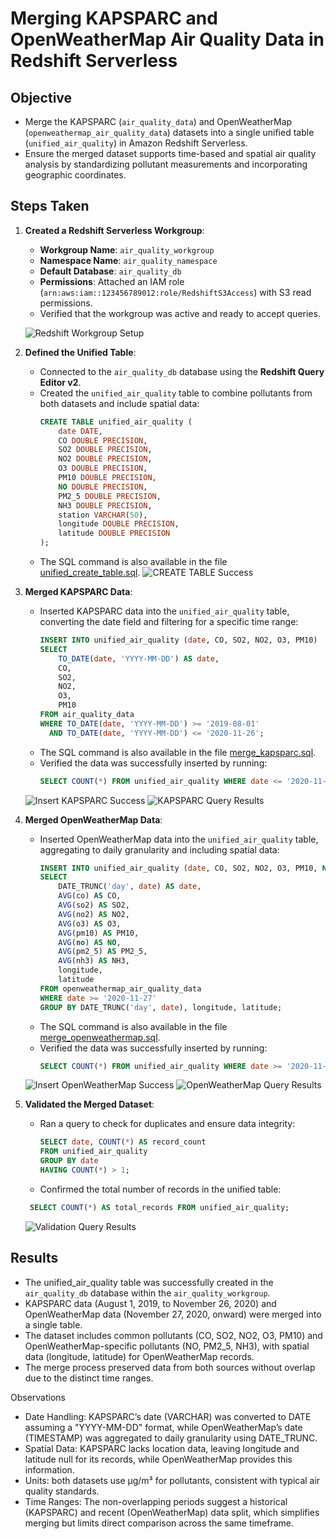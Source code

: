 # Merging KAPSPARC and OpenWeatherMap Air Quality Data in Redshift Serverless

## Objective
- Merge the KAPSPARC (`air_quality_data`) and OpenWeatherMap (`openweathermap_air_quality_data`) datasets into a single unified table (`unified_air_quality`) in Amazon Redshift Serverless.
- Ensure the merged dataset supports time-based and spatial air quality analysis by standardizing pollutant measurements and incorporating geographic coordinates.

## Steps Taken

1. **Created a Redshift Serverless Workgroup**:
   - **Workgroup Name**: `air_quality_workgroup`
   - **Namespace Name**: `air_quality_namespace`
   - **Default Database**: `air_quality_db`
   - **Permissions**: Attached an IAM role (`arn:aws:iam::123456789012:role/RedshiftS3Access`) with S3 read permissions.
   - Verified that the workgroup was active and ready to accept queries.

   ![Redshift Workgroup Setup](../screenshots/redshift_workgroup_setup.png)

2. **Defined the Unified Table**:
   - Connected to the `air_quality_db` database using the **Redshift Query Editor v2**.
   - Created the `unified_air_quality` table to combine pollutants from both datasets and include spatial data:
     ```sql
     CREATE TABLE unified_air_quality (
         date DATE,
         CO DOUBLE PRECISION,
         SO2 DOUBLE PRECISION,
         NO2 DOUBLE PRECISION,
         O3 DOUBLE PRECISION,
         PM10 DOUBLE PRECISION,
         NO DOUBLE PRECISION,
         PM2_5 DOUBLE PRECISION,
         NH3 DOUBLE PRECISION,
         station VARCHAR(50),
         longitude DOUBLE PRECISION,
         latitude DOUBLE PRECISION
     );
     ```
   - The SQL command is also available in the file [unified_create_table.sql](../sql/unified_create_table.sql).
   ![CREATE TABLE Success](../screenshots/unified_create_table_success.png)

3. **Merged KAPSPARC Data**:
   - Inserted KAPSPARC data into the `unified_air_quality` table, converting the date field and filtering for a specific time range:
     ```sql
     INSERT INTO unified_air_quality (date, CO, SO2, NO2, O3, PM10)
     SELECT 
         TO_DATE(date, 'YYYY-MM-DD') AS date,
         CO,
         SO2,
         NO2,
         O3,
         PM10
     FROM air_quality_data
     WHERE TO_DATE(date, 'YYYY-MM-DD') >= '2019-08-01'
       AND TO_DATE(date, 'YYYY-MM-DD') <= '2020-11-26'; 

   - The SQL command is also available in the file [merge_kapsparc.sql](../sql/merge_kapsparc.sql).
   - Verified the data was successfully inserted by running:
     ```sql 
     SELECT COUNT(*) FROM unified_air_quality WHERE date <= '2020-11-26'; 
     ```
    ![Insert KAPSPARC Success](../screenshots/insert_kapsparc_success.png)
    ![KAPSPARC Query Results](../screenshots/kapsparc_query_results.png)


4. **Merged OpenWeatherMap Data**:
   - Inserted OpenWeatherMap data into the `unified_air_quality` table, aggregating to daily granularity and including spatial data:
     ```sql
     INSERT INTO unified_air_quality (date, CO, SO2, NO2, O3, PM10, NO, PM2_5, NH3, longitude, latitude)
     SELECT 
         DATE_TRUNC('day', date) AS date,
         AVG(co) AS CO,
         AVG(so2) AS SO2,
         AVG(no2) AS NO2,
         AVG(o3) AS O3,
         AVG(pm10) AS PM10,
         AVG(no) AS NO,
         AVG(pm2_5) AS PM2_5,
         AVG(nh3) AS NH3,
         longitude,
         latitude
     FROM openweathermap_air_quality_data
     WHERE date >= '2020-11-27'
     GROUP BY DATE_TRUNC('day', date), longitude, latitude;
     ```
   - The SQL command is also available in the file [merge_openweathermap.sql](../sql/merge_openweathermap.sql). 
   - Verified the data was successfully inserted by running:
     ```sql
     SELECT COUNT(*) FROM unified_air_quality WHERE date >= '2020-11-27';
     ```
    ![Insert OpenWeatherMap Success](../screenshots/insert_openweathermap_success.png)
    ![OpenWeatherMap Query Results](../screenshots/openweathermap_query_results_count.png)
   

5. **Validated the Merged Dataset**:
   - Ran a query to check for duplicates and ensure data integrity:
     ```sql
     SELECT date, COUNT(*) AS record_count
     FROM unified_air_quality
     GROUP BY date
     HAVING COUNT(*) > 1;
     ```
   - Confirmed the total number of records in the unified table:
    ```sql
     SELECT COUNT(*) AS total_records FROM unified_air_quality;
     ```
    ![Validation Query Results](../screenshots/validation_query_results.png) 


## Results
- The unified_air_quality table was successfully created in the `air_quality_db` database within the `air_quality_workgroup`.
- KAPSPARC data (August 1, 2019, to November 26, 2020) and OpenWeatherMap data (November 27, 2020, onward) were merged into a single table.
- The dataset includes common pollutants (CO, SO2, NO2, O3, PM10) and OpenWeatherMap-specific pollutants (NO, PM2_5, NH3), with spatial data (longitude, latitude) for OpenWeatherMap records.
- The merge process preserved data from both sources without overlap due to the distinct time ranges.

Observations
- Date Handling: KAPSPARC’s date (VARCHAR) was converted to DATE assuming a "YYYY-MM-DD" format, while OpenWeatherMap’s date (TIMESTAMP) was aggregated to daily granularity using DATE_TRUNC.
- Spatial Data: KAPSPARC lacks location data, leaving longitude and latitude null for its records, while OpenWeatherMap provides this information.
- Units: both datasets use µg/m³ for pollutants, consistent with typical air quality standards. 
- Time Ranges: The non-overlapping periods suggest a historical (KAPSPARC) and recent (OpenWeatherMap) data split, which simplifies merging but limits direct comparison across the same timeframe.